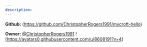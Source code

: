 ```yaml
---
description: 
---
```



**Github:** (https://github.com/ChristopherRogers1991/mycroft-hello)

**Owner:** [@ChristopherRogers1991](https://github.com/ChristopherRogers1991) ![https://avatars0.githubusercontent.com/u/8608191?v=4]

